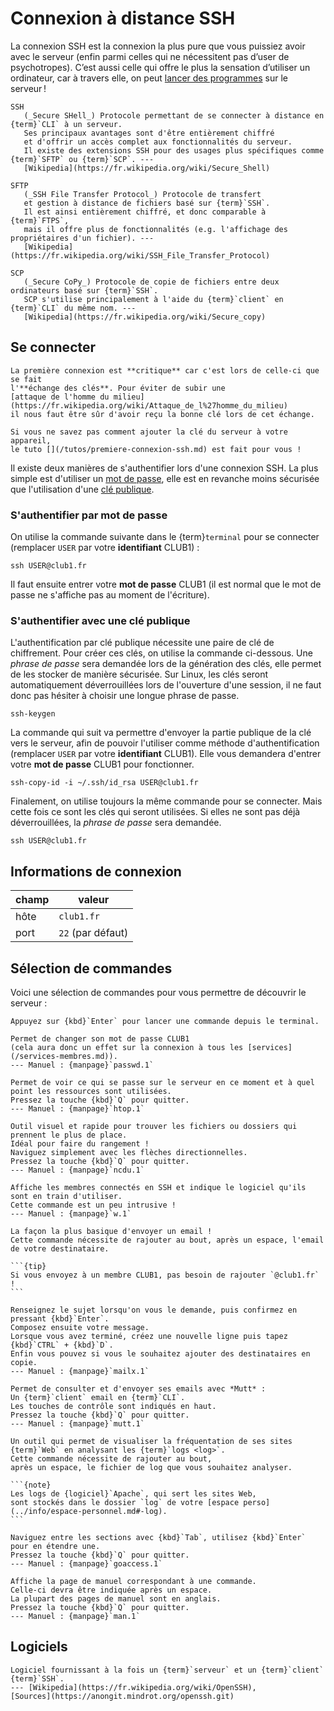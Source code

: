 Connexion à distance SSH
========================

La connexion SSH est la connexion la plus pure que vous puissiez avoir avec le serveur
(enfin parmi celles qui ne nécessitent pas d’user de psychotropes).
C’est aussi celle qui offre le plus la sensation d’utiliser un ordinateur,
car à travers elle, on peut [lancer des programmes](#sélection-de-commandes) sur le serveur !

```{glossary}
SSH
   (_Secure SHell_) Protocole permettant de se connecter à distance en {term}`CLI` à un serveur.
   Ses principaux avantages sont d'être entièrement chiffré
   et d'offrir un accès complet aux fonctionnalités du serveur.
   Il existe des extensions SSH pour des usages plus spécifiques comme {term}`SFTP` ou {term}`SCP`. ---
   [Wikipedia](https://fr.wikipedia.org/wiki/Secure_Shell)

SFTP
   (_SSH File Transfer Protocol_) Protocole de transfert
   et gestion à distance de fichiers basé sur {term}`SSH`.
   Il est ainsi entièrement chiffré, et donc comparable à {term}`FTPS`,
   mais il offre plus de fonctionnalités (e.g. l'affichage des propriétaires d'un fichier). ---
   [Wikipedia](https://fr.wikipedia.org/wiki/SSH_File_Transfer_Protocol)

SCP
   (_Secure CoPy_) Protocole de copie de fichiers entre deux ordinateurs basé sur {term}`SSH`.
   SCP s'utilise principalement à l'aide du {term}`client` en {term}`CLI` du même nom. ---
   [Wikipedia](https://fr.wikipedia.org/wiki/Secure_copy)
```

Se connecter
------------

```{warning}
La première connexion est **critique** car c'est lors de celle-ci que se fait
l'**échange des clés**. Pour éviter de subir une
[attaque de l'homme du milieu](https://fr.wikipedia.org/wiki/Attaque_de_l%27homme_du_milieu)
il nous faut être sûr d'avoir reçu la bonne clé lors de cet échange.

Si vous ne savez pas comment ajouter la clé du serveur à votre appareil,
le tuto [](/tutos/premiere-connexion-ssh.md) est fait pour vous !
```

Il existe deux manières de s'authentifier lors d'une connexion SSH.
La plus simple est d'utiliser un [mot de passe](#sauthentifier-par-mot-de-passe),
elle est en revanche moins sécurisée que l'utilisation d'une
[clé publique](#sauthentifier-avec-une-clé-publique).

### S'authentifier par mot de passe

On utilise la commande suivante dans le {term}`terminal` pour se connecter
(remplacer `USER` par votre **identifiant** CLUB1) :

    ssh USER@club1.fr

Il faut ensuite entrer votre **mot de passe** CLUB1 (il est normal que le mot de passe ne s'affiche pas au moment de l'écriture).


### S'authentifier avec une clé publique

L'authentification par clé publique nécessite une paire de clé de chiffrement.
Pour créer ces clés, on utilise la commande ci-dessous.
Une _phrase de passe_ sera demandée lors de la génération des clés,
elle permet de les stocker de manière sécurisée.
Sur Linux, les clés seront automatiquement déverrouillées lors de l'ouverture d'une session,
il ne faut donc pas hésiter à choisir une longue phrase de passe.

    ssh-keygen

La commande qui suit va permettre d'envoyer la partie publique de la clé vers
le serveur, afin de pouvoir l'utiliser comme méthode d'authentification
(remplacer `USER` par votre **identifiant** CLUB1).
Elle vous demandera d'entrer votre **mot de passe** CLUB1 pour fonctionner.

    ssh-copy-id -i ~/.ssh/id_rsa USER@club1.fr

Finalement, on utilise toujours la même commande pour se connecter.
Mais cette fois ce sont les clés qui seront utilisées.
Si elles ne sont pas déjà déverrouillées, la _phrase de passe_ sera demandée.

    ssh USER@club1.fr

Informations de connexion
-------------------------

| champ            | valeur            |
| ---------------- | ----------------- |
| hôte             | `club1.fr`        |
| port             | `22` (par défaut) |


Sélection de commandes
----------------------

Voici une sélection de commandes pour vous permettre de découvrir le serveur :

```{tip}
Appuyez sur {kbd}`Enter` pour lancer une commande depuis le terminal.
```

```{commande} passwd
Permet de changer son mot de passe CLUB1
(cela aura donc un effet sur la connexion à tous les [services](/services-membres.md)).
--- Manuel : {manpage}`passwd.1`
```

```{commande} htop
Permet de voir ce qui se passe sur le serveur en ce moment et à quel point les ressources sont utilisées.  
Pressez la touche {kbd}`Q` pour quitter.
--- Manuel : {manpage}`htop.1`
```

```{commande} ncdu
Outil visuel et rapide pour trouver les fichiers ou dossiers qui prennent le plus de place.
Idéal pour faire du rangement !
Naviguez simplement avec les flèches directionnelles.
Pressez la touche {kbd}`Q` pour quitter.
--- Manuel : {manpage}`ncdu.1`
```

```{commande} w
Affiche les membres connectés en SSH et indique le logiciel qu'ils sont en train d'utiliser.
Cette commande est un peu intrusive !
--- Manuel : {manpage}`w.1`
```

````{commande} mailx
La façon la plus basique d'envoyer un email !
Cette commande nécessite de rajouter au bout, après un espace, l'email de votre destinataire.

```{tip}
Si vous envoyez à un membre CLUB1, pas besoin de rajouter `@club1.fr` !
```

Renseignez le sujet lorsqu'on vous le demande, puis confirmez en pressant {kbd}`Enter`.
Composez ensuite votre message.
Lorsque vous avez terminé, créez une nouvelle ligne puis tapez {kbd}`CTRL` + {kbd}`D`.
Enfin vous pouvez si vous le souhaitez ajouter des destinataires en copie.
--- Manuel : {manpage}`mailx.1`
````

```{commande} mutt
Permet de consulter et d'envoyer ses emails avec *Mutt* :
Un {term}`client` email en {term}`CLI`.
Les touches de contrôle sont indiqués en haut.
Pressez la touche {kbd}`Q` pour quitter.
--- Manuel : {manpage}`mutt.1`
```

````{commande} goaccess
Un outil qui permet de visualiser la fréquentation de ses sites {term}`Web` en analysant les {term}`logs <log>`.
Cette commande nécessite de rajouter au bout,
après un espace, le fichier de log que vous souhaitez analyser.

```{note}
Les logs de {logiciel}`Apache`, qui sert les sites Web,
sont stockés dans le dossier `log` de votre [espace perso](../info/espace-personnel.md#-log).
```

Naviguez entre les sections avec {kbd}`Tab`, utilisez {kbd}`Enter` pour en étendre une.  
Pressez la touche {kbd}`Q` pour quitter.
--- Manuel : {manpage}`goaccess.1`
````

```{commande} man
Affiche la page de manuel correspondant à une commande.
Celle-ci devra être indiquée après un espace.
La plupart des pages de manuel sont en anglais.  
Pressez la touche {kbd}`Q` pour quitter.
--- Manuel : {manpage}`man.1`
```

Logiciels
---------

```{logiciel} OpenSSH
Logiciel fournissant à la fois un {term}`serveur` et un {term}`client` {term}`SSH`.
--- [Wikipedia](https://fr.wikipedia.org/wiki/OpenSSH),
[Sources](https://anongit.mindrot.org/openssh.git)
```
